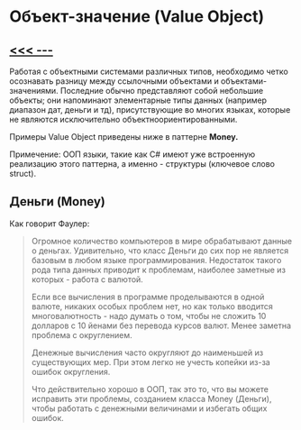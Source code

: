 # Объект-значение (Value Object)

## [<<< ---](../basic.md)

Работая с объектными системами различных типов, необходимо четко осознавать разницу между ссылочными объектами и объектами-значениями. Последние обычно представляют собой небольшие объекты; они напоминают элементарные типы данных (например диапазон дат, деньги и тд), присутствующие во многих языках, которые не являются исключительно объектноориентированными.

Примеры Value Object приведены ниже в паттерне **Money.**

Примечение: ООП языки, такие как C# имеют уже встроенную реализацию этого паттерна, а именно - структуры (ключевое слово struct).

## Деньги (Money)

Как говорит Фаулер:

> Огромное количество компьютеров в мире обрабатывают данные о деньгах. Удивительно, что класс Деньги до сих пор не является базовым в любом языке программирования. Недостаток такого рода типа данных приводит к проблемам, наиболее заметные из которых - работа с валютой. 
>
> Если все вычисления в программе проделываются в одной валюте, никаких особых проблем нет, но как только вводится многовалютность - надо думать о том, чтобы не сложить 10 долларов с 10 йенами без перевода курсов валют. Менее заметна проблема с округлением. 
>
> Денежные вычисления часто округляют до наименьшей из существующих мер. При этом легко не учесть копейки из-за ошибок округления.
> 
> Что действительно хорошо в ООП, так это то, что вы можете исправить эти проблемы, созданием класса Money (Деньги), чтобы работать с денежными величинами и избегать общих ошибок.